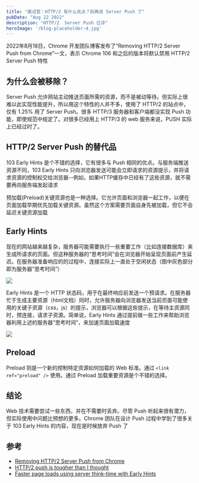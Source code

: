 ```yaml
---
title: "面试官：HTTP/2 有什么优点？别再说 Server Push 了"
pubDate: "Aug 22 2022"
description: "HTTP/2  Server Push 已凉"
heroImage: '/blog-placeholder-4.jpg'
---
```


2022年8月18日，Chrome 开发团队博客发布了“Removing HTTP/2 Server Push from Chrome”一文，表示 Chrome 106 和之后的版本将默认禁用 HTTP/2 Server Push 特性

## 为什么会被移除？

Server Push 允许网站主动推送页面所需的资源，而不是被动等待。但实际上很难以此实现性能提升，所以用这个特性的人并不多，使用了 HTTP/2 的站点中，仅有 1.25% 用了 Server Push。很多 HTTP/3 服务器和客户端都没实现 Push 功能，即使规范中规定了。对很多已经用上 HTTP/3 的 web 服务来说，PUSH 实际上已经过时了。

## HTTP/2 Server Push 的替代品

103 Early Hints 是个不错的选择，它有很多与 Push 相同的优点。与服务端推送资源不同，103 Early Hints 只向浏览器发送可能会立即请求的资源提示，并将请求资源的控制权交给浏览器--例如，如果HTTP缓存中已经有了这些资源，就不需要再向服务端发起请求

预加载(Preload)关键资源也是一种选择。它允许页面和浏览器一起工作，以便在页面加载早期优先加载关键资源。虽然这个方案需要页面自身先被加载，但它不会延迟关键资源加载

## Early Hints
现在的网站越来越复杂，服务器可能需要执行一些重要工作（比如连接数据库）来生成所请求的页面。但这种服务器的“思考时间”会在浏览器开始呈现页面前产生延迟。在服务器准备响应的的过程中，连接实际上一直处于空闲状态（图中灰色部分即为服务器“思考时间”）

![](https://wd.imgix.net/image/kheDArv5csY6rvQUJDbWRscckLr1/PlT26PkzghLo1EnoXSMI.png?auto=format&w=338)

Early Hints 是一个 HTTP 状态码，用于在最终响应前发送一个预请求。在服务器忙于生成主要资源（html文档）同时，允许服务器向浏览器发送当前页面可能使用的关键子资源（css，js）的提示，浏览器可以根据这些提示，在等待主资源同时，预连接，请求子资源。简单说，Early Hints 通过提前做一些工作来帮助浏览器利用上述的服务器“思考时间”，来加速页面加载速度

![](https://wd.imgix.net/image/kheDArv5csY6rvQUJDbWRscckLr1/jBvw3bncw5GZ9DcsH4jy.png?auto=format&w=385)

## Preload
Preload 则是一个新的控制特定资源如何加载的 Web 标准。通过 `<link ref="preload" />` 使用。通过 Preload 加载重要资源是个不错的选择。


## 结论
Web 技术需要尝试一些东西，并在不需要时丢弃。尽管 Push 听起来很有潜力，但实际使用中问题比预想的更多。Chrome 团队在设计 Push 过程中学到了很多关于 103 Early Hints 的内容，现在是时候放弃 Push 了

## 参考
- [Removing HTTP/2 Server Push from Chrome](https://developer.chrome.com/blog/removing-push/)
- [HTTP/2 push is tougher than I thought](https://jakearchibald.com/2017/h2-push-tougher-than-i-thought/)
- [Faster page loads using server think-time with Early Hints](https://developer.chrome.com/blog/early-hints/)